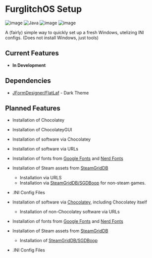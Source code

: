 # FurglitchOS Setup
![image](https://img.shields.io/badge/Windows-0078d4?style=for-the-badge&logo=windows-11&logoColor=white)
![Java](https://img.shields.io/badge/java-%23ED8B00.svg?style=for-the-badge&logo=openjdk&logoColor=white)
![image](https://img.shields.io/badge/VSCode-0078D4?style=for-the-badge&logo=visual%20studio%20code&logoColor=white) 
![image](https://img.shields.io/badge/Chocolatey-628BAD?style=for-the-badge&logo=chocolatey&logoColor=fff)

A (fairly) simple way to quickly set up a fresh Windows, utelizing INI configs. (Does not install Windows, just tools)

## Current Features
* **In Development**

## Dependencies
* [JFormDesigner/FlatLaf](https://github.com/JFormDesigner/FlatLaf) - Dark Theme

## Planned Features
* Installation of Chocolatey
* Installation of ChocolateyGUI
* Installation of software via Chocolatey
* Installation of software via URLs
* Installation of fonts from [Google Fonts](https://github.com/google/fonts) and [Nerd Fonts](https://github.com/ryanoasis/nerd-fonts)
* Installation of Steam assets from [SteamGridDB](https://www.steamgriddb.com/)
  * Installation via URLS
  * Installation via [SteamGridDB/SGDBoop](https://github.com/SteamGridDB/SGDBoop) for non-steam games.
* .INI Config Files

* Installation of software via [Chocolatey](https://github.com/chocolatey/choco), including Chocolatey itself
  * Installation of non-Chocolatey software via URLs
* Installation of fonts from [Google Fonts](https://github.com/google/fonts) and [Nerd Fonts](https://github.com/ryanoasis/nerd-fonts)
* Installation of Steam assets from [SteamGridDB](https://www.steamgriddb.com/)
  * Installation of [SteamGridDB/SGDBoop](https://github.com/SteamGridDB/SGDBoop)
* .INI Config Files
